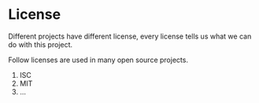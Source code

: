 # License
Different projects have different license, every license tells us what we can do with this project.

Follow licenses are used in many open source projects.

1. ISC
2. MIT
3. ...